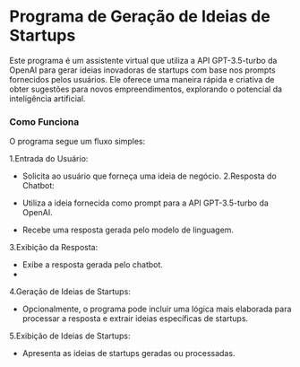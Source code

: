 # Programa de Geração de Ideias de Startups

Este programa é um assistente virtual que utiliza a API GPT-3.5-turbo da OpenAI para gerar ideias inovadoras de startups com base nos prompts fornecidos pelos usuários. Ele oferece uma maneira rápida e criativa de obter sugestões para novos empreendimentos, explorando o potencial da inteligência artificial.

### Como Funciona

O programa segue um fluxo simples:

1.Entrada do Usuário:

  - Solicita ao usuário que forneça uma ideia de negócio.
2.Resposta do Chatbot:

  - Utiliza a ideia fornecida como prompt para a API GPT-3.5-turbo da OpenAI.
  - Recebe uma resposta gerada pelo modelo de linguagem.

3.Exibição da Resposta:

  - Exibe a resposta gerada pelo chatbot.
  - 
4.Geração de Ideias de Startups:

  - Opcionalmente, o programa pode incluir uma lógica mais elaborada para processar a resposta e extrair ideias específicas de startups.
    
5.Exibição de Ideias de Startups:

  - Apresenta as ideias de startups geradas ou processadas.
